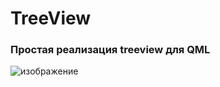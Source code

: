 # TreeView
### Простая реализация treeview для QML
![изображение](https://github.com/svirid132/TreeView/assets/69749126/a0f2b248-ff31-48e5-bf38-1eb8d70139de)
